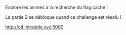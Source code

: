 Explore les animés à la recherche du flag caché !

La partie 2 se débloque quand ce challenge est résolu !

http://ctf.intraside.xyz:5000
